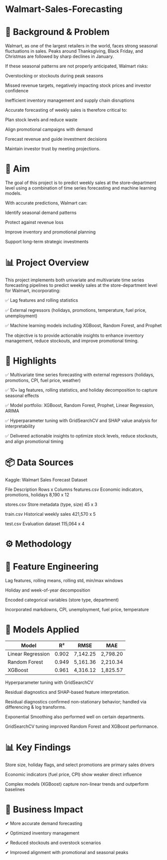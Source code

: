# Walmart-Sales-Forecasting

# 📖 Background & Problem

Walmart, as one of the largest retailers in the world, faces strong seasonal fluctuations in sales. Peaks around Thanksgiving, Black Friday, and Christmas are followed by sharp declines in January.

If these seasonal patterns are not properly anticipated, Walmart risks:

Overstocking or stockouts during peak seasons

Missed revenue targets, negatively impacting stock prices and investor confidence

Inefficient inventory management and supply chain disruptions

Accurate forecasting of weekly sales is therefore critical to:

Plan stock levels and reduce waste

Align promotional campaigns with demand

Forecast revenue and guide investment decisions

Maintain investor trust by meeting projections.

# 🎯 Aim

The goal of this project is to predict weekly sales at the store–department level using a combination of time series forecasting and machine learning models.

With accurate predictions, Walmart can:

Identify seasonal demand patterns

Protect against revenue loss

Improve inventory and promotional planning

Support long-term strategic investments


# 📊 Project Overview
This project implements both univariate and multivariate time series forecasting pipelines to predict weekly sales at the store-department level for Walmart, incorporating:

✅ Lag features and rolling statistics

✅ External regressors (holidays, promotions, temperature, fuel price, unemployment)

✅ Machine learning models including XGBoost, Random Forest, and Prophet

The objective is to provide actionable insights to enhance inventory management, reduce stockouts, and improve promotional timing.


# 🚀 Highlights

✅ Multivariate time series forecasting with external regressors (holidays, promotions, CPI, fuel price, weather)

✅ 10+ lag features, rolling statistics, and holiday decomposition to capture seasonal effects

✅ Model portfolio: XGBoost, Random Forest, Prophet, Linear Regression, ARIMA

✅ Hyperparameter tuning with GridSearchCV and SHAP value analysis for interpretability

✅ Delivered actionable insights to optimize stock levels, reduce stockouts, and align promotional timing

# 📦 Data Sources

Kaggle: Walmart Sales Forecast Dataset

File	Description	Rows x Columns
features.csv	Economic indicators, promotions, holidays	8,190 x 12

stores.csv	Store metadata (type, size)	45 x 3

train.csv	Historical weekly sales	421,570 x 5

test.csv	Evaluation dataset	115,064 x 4

# ⚙️ Methodology

# 📐 Feature Engineering

Lag features, rolling means, rolling std, min/max windows

Holiday and week-of-year decomposition

Encoded categorical variables (store type, department)

Incorporated markdowns, CPI, unemployment, fuel price, temperature

# 🤖 Models Applied

| Model             | R²    | RMSE     | MAE      |
| ----------------- | ----- | -------- | -------- |
| Linear Regression | 0.902 | 7,142.25 | 2,798.20 |
| Random Forest     | 0.949 | 5,161.36 | 2,210.34 |
| XGBoost           | 0.961 | 4,316.12 | 1,825.57 |


Hyperparameter tuning with GridSearchCV

Residual diagnostics and SHAP-based feature interpretation.

Residual diagnostics confirmed non-stationary behavior; handled via differencing & log transforms.

Exponential Smoothing also performed well on certain departments.

GridSearchCV tuning improved Random Forest and XGBoost performance.

# 📊 Key Findings

Store size, holiday flags, and select promotions are primary sales drivers

Economic indicators (fuel price, CPI) show weaker direct influence

Complex models (XGBoost) capture non-linear trends and outperform baselines

# 🎯 Business Impact

✔ More accurate demand forecasting

✔ Optimized inventory management

✔ Reduced stockouts and overstock scenarios

✔ Improved alignment with promotional and seasonal peaks




